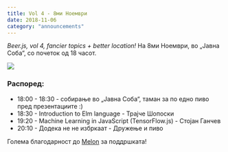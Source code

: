 ```yaml
---
title: Vol 4 - 8ми Ноември
date: 2018-11-06
category: "announcements"
---
```


_Beer.js, vol 4, fancier topics + better location!_ На 8ми Ноември, во „Јавна Соба“, со почеток од 18 часот.

<img src="/img/vol4-cover.png" />

### Распоред:

- 18:00 - 18:30 - собирање во „Јавна Соба“, таман за по едно пиво пред презeнтациите :)
- 18:30 - Introduction to Elm language - Трајче Шопоски
- 19:20 - Machine Learning in JavaScript (TensorFlow.js) - Стојан Ганчев
- 20:10 - Додека не не избркаат - Дружење и пиво

Голема благодарност до [Melon](https://melontech.com/) за поддршката!
